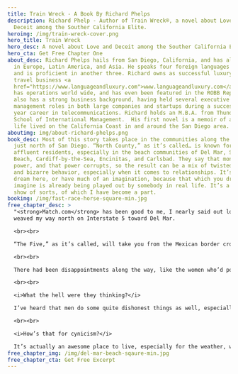 ```yaml
---
title: Train Wreck - A Book By Richard Phelps
description: Richard Phelp - Author of Train Wreck®, a novel about Love and
  Deceit among the Souther California Elite.
heroimg: /img/train-wreck-cover.png
hero_title: Train Wreck
hero_desc: A novel about Love and Deceit among the Souther California Elite.
hero_cta: Get Free Chapter One
about_desc: Richard Phelps hails from San Diego, California, and has also lived
  in Europe, Latin America, and Asia. He speaks four foreign languages fluently
  and is proficient in another three. Richard owns as successful luxury language
  travel business <a
  href="https://www.languageandluxury.com">www.languageandluxury.com</a> that
  has operations world wide, and has even been featured in the ROBB Report. He
  also has a strong business background, having held several executive
  management roles in both large companies and startups during a successful 20+
  year career in telecommunications. Richard holds an M.B.A. from Thunderbird
  School of International Management.  His first novel is a memoir of an amazing
  life lived on the California Coast in and around the San Diego area.
aboutimg: img/about-richard-phelps.png
book_desc: Most of this story takes place in the communities along the coast
  just north of San Diego. “North County,” as it’s called… is known for its
  affluent residents, especially in the beach communities of Del Mar, Solana
  Beach, Cardiff-by-the-Sea, Encinitas, and Carlsbad. They say that money is
  power, and that power corrupts, so the result can be a mix of twisted ideals
  and bizarre behavior, especially when it comes to relationships. It’s hard to
  dream here, or have much of an imagination, because that which you dream or
  imagine is already being played out by somebody in real life. It’s a reality
  show of sorts, of which I have become a part.
bookimg: /img/fast-race-horse-square-min.jpg
free_chapter_desc: >
  "<strong>Match.com</strong> has been good to me, I nearly said out loud, as I
  weaved my way north on Interstate 5 toward Del Mar.  

  <br><br>

  “The Five,” as it’s called, will take you from the Mexican border crossing at Tijuana, Baja California and San Ysidro, CA all the way north to the Canadian border crossing at Blaine, Washington and Surrey, British Columbia.  Fortunately, my travels were only taking me as far as Del Mar to meet my next Match.com victim.  I realize that “victim” is a crass way to refer to my future soulmate, but I’ve found that a sense of humor goes a long way in the online dating world.

  <br><br>

  There had been disappointments along the way, like the women who’d posted pictures of someone else to reel me in, or those not-so-few who posted pictures of themselves but twenty years younger.

  <br><br>

  <i>What the hell were they thinking?</i>

  I’ve heard that men do some quite dishonest things as well, especially when it comes to pictures, age and well, wealth.  This was Southern California after all, where as a man, you flaunted your wealth even if it didn’t exist.  And if you were actually wealthy, it pretty much gave you license to behave however you wanted and to ignore the collateral damage along the way.  

  <br><br>

  <i>How’s that for cynicism?</i>

  It’s actually an awesome place to live, especially for the weather, which on this mid-February day had been a typical sunny “winter” day, with even more brilliant blue skies than in summer.  
free_chapter_img: /img/del-mar-beach-sqaure-min.jpg
free_chapter_cta: Get Free Excerpt
---
```

